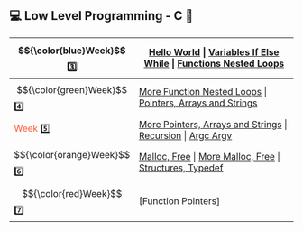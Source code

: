 ## :computer: Low Level Programming - C :floppy_disk:


|  $${\color{blue}Week}$$ :three: | [Hello World](https://github.com/vlldnt/holbertonschool-low_level_programming/tree/main/hello_world)  \|  [Variables If Else While](https://github.com/vlldnt/holbertonschool-low_level_programming/tree/main/variables_if_else_while)  \|  [Functions Nested Loops](https://github.com/vlldnt/holbertonschool-low_level_programming/tree/main/functions_nested_loops) |
| ------ | ---------------------------------------------------------------------------------------------------------------------------------------------------------------------------------------------------------------------------------------------------------------------------------------------------------------------------------------------------------------------- |
| $${\color{green}Week}$$ :four: | [More Function Nested Loops](https://github.com/vlldnt/holbertonschool-low_level_programming/tree/main/more_functions_nested_loops)  \|  [Pointers, Arrays and Strings](https://github.com/vlldnt/holbertonschool-low_level_programming/tree/main/pointers_arrays_strings)                                                                                             |
| <span style="color:#FF5733;">Week</span> :five: | [More Pointers, Arrays and Strings](https://github.com/vlldnt/holbertonschool-low_level_programming/tree/main/pointers_arrays_strings)  \|  [Recursion](https://github.com/vlldnt/holbertonschool-low_level_programming/tree/main/recursion)  \|  [Argc Argv](https://github.com/vlldnt/holbertonschool-low_level_programming/tree/main/argc_argv)                     |
| 	$${\color{orange}Week}$$ :six: | [Malloc, Free](https://github.com/vlldnt/holbertonschool-low_level_programming/tree/main/malloc_free)  \|  [More Malloc, Free](https://github.com/vlldnt/holbertonschool-low_level_programming/tree/main/more_malloc_free)  \|  [Structures, Typedef](https://github.com/vlldnt/holbertonschool-low_level_programming/tree/main/structures_typedef)                    |
| $${\color{red}Week}$$ :seven: | [Function Pointers]                    |
